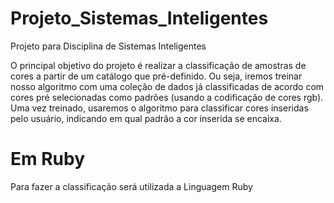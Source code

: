 # Projeto_Sistemas_Inteligentes
Projeto para Disciplina de Sistemas Inteligentes

  O principal objetivo do projeto é realizar a classificação de amostras de cores a partir de um catálogo que pré-definido. Ou seja, iremos treinar nosso algoritmo com uma coleção de dados já classificadas de acordo com cores pré selecionadas como padrões (usando a codificação de cores rgb). Uma vez treinado, usaremos o algoritmo para classificar cores inseridas pelo usuário, indicando em qual padrão a cor inserida se encaixa.

# Em Ruby 
  Para fazer a classificação será utilizada a Linguagem Ruby

